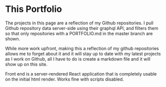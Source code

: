 # This Portfolio

The projects in this page are a reflection of my Github repositories. I pull Github repository data server-side using their graphql API, and filters them so that only repositories with a PORTFOLIO.md in the master branch are shown.

While more work upfront, making this a reflection of my github repositories allows me to forget about it and it will stay up to date with my latest projects as I work on Github, all I have to do is create a markdown file and it will show up on this site.  

Front end is a server-rendered React application that is completely usable on the initial html render. Works fine with scripts disabled.

